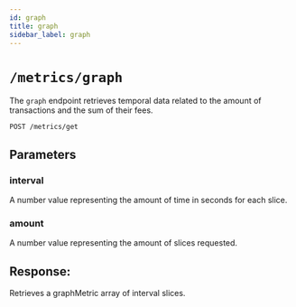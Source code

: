 ```yaml
---
id: graph
title: graph
sidebar_label: graph
---
```


# `/metrics/graph`

The `graph` endpoint retrieves temporal data related to the amount of transactions and the sum of their fees.

```
POST /metrics/get
```

## Parameters

### interval

A number value representing the amount of time in seconds for each slice.

### amount

A number value representing the amount of slices requested.

## Response:

Retrieves a graphMetric array of interval slices.
